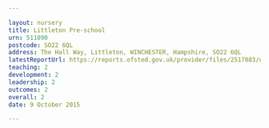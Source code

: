 ```yaml
---

layout: nursery
title: Littleton Pre-school
urn: 511090
postcode: SO22 6QL
address: The Hall Way, Littleton, WINCHESTER, Hampshire, SO22 6QL
latestReportUrl: https://reports.ofsted.gov.uk/provider/files/2517883/urn/511090.pdf
teaching: 2
development: 2
leadership: 2
outcomes: 2
overall: 2
date: 9 October 2015

---
```

